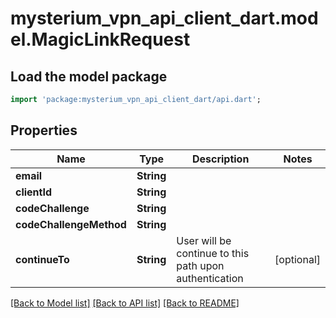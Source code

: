 # mysterium_vpn_api_client_dart.model.MagicLinkRequest

## Load the model package
```dart
import 'package:mysterium_vpn_api_client_dart/api.dart';
```

## Properties
Name | Type | Description | Notes
------------ | ------------- | ------------- | -------------
**email** | **String** |  | 
**clientId** | **String** |  | 
**codeChallenge** | **String** |  | 
**codeChallengeMethod** | **String** |  | 
**continueTo** | **String** | User will be continue to this path upon authentication | [optional] 

[[Back to Model list]](../README.md#documentation-for-models) [[Back to API list]](../README.md#documentation-for-api-endpoints) [[Back to README]](../README.md)


